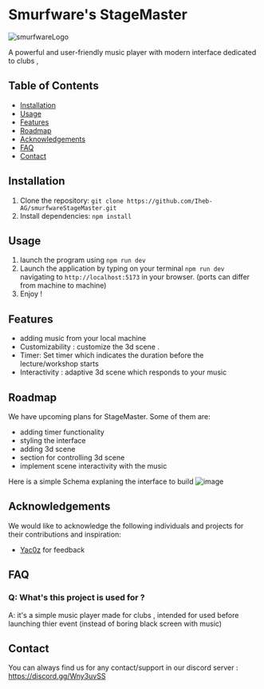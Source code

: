 # Smurfware's StageMaster

![smurfwareLogo](https://github.com/Iheb-AG/smurfwareStageMaster/assets/101937924/fd4dabc8-de56-4dc9-aab1-3095ea984e04)

A powerful and user-friendly music player with modern interface dedicated to clubs , 

## Table of Contents
- [Installation](#installation)
- [Usage](#usage)
- [Features](#features)
- [Roadmap](#roadmap)
- [Acknowledgements](#acknowledgements)
- [FAQ](#faq)
- [Contact](#contact)

## Installation
1. Clone the repository: `git clone https://github.com/Iheb-AG/smurfwareStageMaster.git`
2. Install dependencies: `npm install`


## Usage
1. launch the program using `npm run dev`
2. Launch the application by typing on your terminal `npm run dev` navigating to `http://localhost:5173` in your browser. (ports can differ from machine to machine)
3. Enjoy !

## Features
- adding music from your local machine
- Customizability : customize the 3d scene .
- Timer: Set timer which indicates the duration before the lecture/workshop starts
- Interactivity : adaptive 3d scene which responds to your music  


## Roadmap
We have upcoming plans for StageMaster. Some of them are:
- adding timer functionality
- styling the interface
- adding 3d scene
- section for controlling 3d scene
- implement scene interactivity with the music

Here is a simple Schema explaning the interface to build
![image](https://github.com/Iheb-AG/smurfwareStageMaster/assets/101937924/909cbf41-b6c0-4442-8ef5-195dd7943eb9)




## Acknowledgements
We would like to acknowledge the following individuals and projects for their contributions and inspiration:

- [Yac0z](https://github.com/Yac0z) for feedback

## FAQ
### Q: What's this project is used for ?
A: it's a simple music player made for clubs , intended for used before launching thier event (instead of boring black screen with music)


## Contact
You can always find us for any contact/support in our discord server : https://discord.gg/Wny3uvSS
